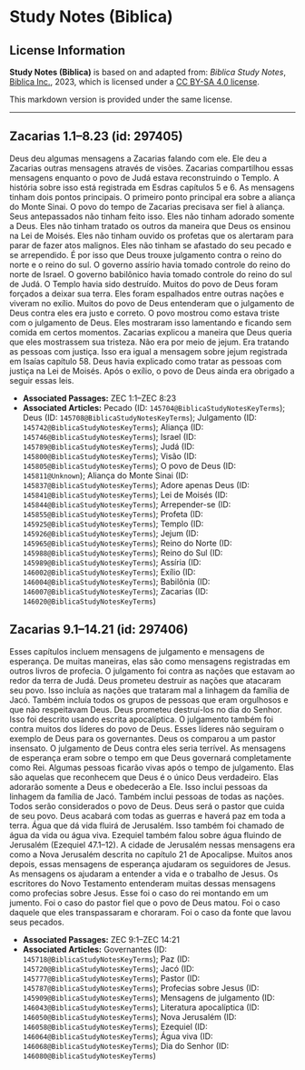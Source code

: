 # Study Notes (Biblica)

## License Information

**Study Notes (Biblica)** is based on and adapted from: _Biblica Study Notes_, [Biblica Inc.](https://www.biblica.com/), 2023, which is licensed under a [CC BY-SA 4.0 license](https://creativecommons.org/licenses/by-sa/4.0/legalcode.en).

This markdown version is provided under the same license.



--------------------------------

## Zacarias 1.1–8.23 (id: 297405)

Deus deu algumas mensagens a Zacarias falando com ele. Ele deu a Zacarias outras mensagens através de visões. Zacarias compartilhou essas mensagens enquanto o povo de Judá estava reconstruindo o Templo. A história sobre isso está registrada em Esdras capítulos 5 e 6\. As mensagens tinham dois pontos principais. O primeiro ponto principal era sobre a aliança do Monte Sinai. O povo do tempo de Zacarias precisava ser fiel à aliança. Seus antepassados não tinham feito isso. Eles não tinham adorado somente a Deus. Eles não tinham tratado os outros da maneira que Deus os ensinou na Lei de Moisés. Eles não tinham ouvido os profetas que os alertaram para parar de fazer atos malignos. Eles não tinham se afastado do seu pecado e se arrependido. É por isso que Deus trouxe julgamento contra o reino do norte e o reino do sul. O governo assírio havia tomado controle do reino do norte de Israel. O governo babilônico havia tomado controle do reino do sul de Judá. O Templo havia sido destruído. Muitos do povo de Deus foram forçados a deixar sua terra. Eles foram espalhados entre outras nações e viveram no exílio. Muitos do povo de Deus entenderam que o julgamento de Deus contra eles era justo e correto. O povo mostrou como estava triste com o julgamento de Deus. Eles mostraram isso lamentando e ficando sem comida em certos momentos. Zacarias explicou a maneira que Deus queria que eles mostrassem sua tristeza. Não era por meio de jejum. Era tratando as pessoas com justiça. Isso era igual a mensagem sobre jejum registrada em Isaías capítulo 58\. Deus havia explicado como tratar as pessoas com justiça na Lei de Moisés. Após o exílio, o povo de Deus ainda era obrigado a seguir essas leis.

* **Associated Passages:** ZEC 1:1–ZEC 8:23
* **Associated Articles:** Pecado (ID: `145704@BiblicaStudyNotesKeyTerms`); Deus (ID: `145708@BiblicaStudyNotesKeyTerms`); Julgamento (ID: `145742@BiblicaStudyNotesKeyTerms`); Aliança (ID: `145746@BiblicaStudyNotesKeyTerms`); Israel (ID: `145789@BiblicaStudyNotesKeyTerms`); Judá (ID: `145800@BiblicaStudyNotesKeyTerms`); Visão (ID: `145805@BiblicaStudyNotesKeyTerms`); O povo de Deus (ID: `145811@Unknown`); Aliança do Monte Sinai (ID: `145837@BiblicaStudyNotesKeyTerms`); Adore apenas Deus (ID: `145841@BiblicaStudyNotesKeyTerms`); Lei de Moisés (ID: `145844@BiblicaStudyNotesKeyTerms`); Arrepender-se (ID: `145855@BiblicaStudyNotesKeyTerms`); Profeta (ID: `145925@BiblicaStudyNotesKeyTerms`); Templo (ID: `145926@BiblicaStudyNotesKeyTerms`); Jejum (ID: `145965@BiblicaStudyNotesKeyTerms`); Reino do Norte (ID: `145988@BiblicaStudyNotesKeyTerms`); Reino do Sul (ID: `145989@BiblicaStudyNotesKeyTerms`); Assíria (ID: `146002@BiblicaStudyNotesKeyTerms`); Exílio (ID: `146004@BiblicaStudyNotesKeyTerms`); Babilônia (ID: `146007@BiblicaStudyNotesKeyTerms`); Zacarias (ID: `146020@BiblicaStudyNotesKeyTerms`)

## Zacarias 9.1–14.21 (id: 297406)

Esses capítulos incluem mensagens de julgamento e mensagens de esperança. De muitas maneiras, elas são como mensagens registradas em outros livros de profecia. O julgamento foi contra as nações que estavam ao redor da terra de Judá. Deus prometeu destruir as nações que atacaram seu povo. Isso incluía as nações que trataram mal a linhagem da família de Jacó. Também incluía todos os grupos de pessoas que eram orgulhosos e que não respeitavam Deus. Deus prometeu destruí\-los no dia do Senhor. Isso foi descrito usando escrita apocalíptica. O julgamento também foi contra muitos dos líderes do povo de Deus. Esses líderes não seguiram o exemplo de Deus para os governantes. Deus os comparou a um pastor insensato. O julgamento de Deus contra eles seria terrível. As mensagens de esperança eram sobre o tempo em que Deus governará completamente como Rei. Algumas pessoas ficarão vivas após o tempo de julgamento. Elas são aquelas que reconhecem que Deus é o único Deus verdadeiro. Elas adorarão somente a Deus e obedecerão a Ele. Isso inclui pessoas da linhagem da família de Jacó. Também inclui pessoas de todas as nações. Todos serão considerados o povo de Deus. Deus será o pastor que cuida de seu povo. Deus acabará com todas as guerras e haverá paz em toda a terra. Água que dá vida fluirá de Jerusalém. Isso também foi chamado de água da vida ou água viva. Ezequiel também falou sobre água fluindo de Jerusalém (Ezequiel 47\.1–12\). A cidade de Jerusalém nessas mensagens era como a Nova Jerusalém descrita no capítulo 21 de Apocalipse. Muitos anos depois, essas mensagens de esperança ajudaram os seguidores de Jesus. As mensagens os ajudaram a entender a vida e o trabalho de Jesus. Os escritores do Novo Testamento entenderam muitas dessas mensagens como profecias sobre Jesus. Esse foi o caso do rei montando em um jumento. Foi o caso do pastor fiel que o povo de Deus matou. Foi o caso daquele que eles transpassaram e choraram. Foi o caso da fonte que lavou seus pecados.

* **Associated Passages:** ZEC 9:1–ZEC 14:21
* **Associated Articles:** Governantes (ID: `145718@BiblicaStudyNotesKeyTerms`); Paz (ID: `145720@BiblicaStudyNotesKeyTerms`); Jacó (ID: `145777@BiblicaStudyNotesKeyTerms`); Pastor (ID: `145787@BiblicaStudyNotesKeyTerms`); Profecias sobre Jesus (ID: `145909@BiblicaStudyNotesKeyTerms`); Mensagens de julgamento (ID: `146043@BiblicaStudyNotesKeyTerms`); Literatura apocalíptica (ID: `146050@BiblicaStudyNotesKeyTerms`); Nova Jerusalém (ID: `146058@BiblicaStudyNotesKeyTerms`); Ezequiel (ID: `146064@BiblicaStudyNotesKeyTerms`); Água viva (ID: `146068@BiblicaStudyNotesKeyTerms`); Dia do Senhor (ID: `146080@BiblicaStudyNotesKeyTerms`)

